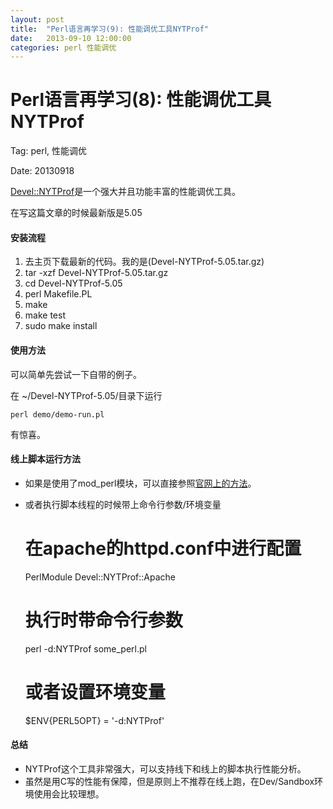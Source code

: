 ```yaml
---
layout: post
title:  "Perl语言再学习(9): 性能调优工具NYTProf"
date:   2013-09-10 12:00:00
categories: perl 性能调优
---
```



Perl语言再学习(8): 性能调优工具NYTProf 
======================================

Tag: perl, 性能调优

Date: 20130918

[Devel::NYTProf](#http://search.cpan.org/~timb/Devel-NYTProf-5.05/lib/Devel/NYTProf.pm)是一个强大并且功能丰富的性能调优工具。

在写这篇文章的时候最新版是5.05

#### 安装流程

1. 去主页下载最新的代码。我的是(Devel-NYTProf-5.05.tar.gz)
2. tar -xzf Devel-NYTProf-5.05.tar.gz
3. cd Devel-NYTProf-5.05
4. perl Makefile.PL
5. make
6. make test
7. sudo make install


#### 使用方法

可以简单先尝试一下自带的例子。

在 ~/Devel-NYTProf-5.05/目录下运行

	perl demo/demo-run.pl

有惊喜。

#### 线上脚本运行方法

* 如果是使用了mod_perl模块，可以直接参照[官网上的方法](#http://search.cpan.org/~timb/Devel-NYTProf-5.05/lib/Devel/NYTProf/Apache.pm)。
* 或者执行脚本线程的时候带上命令行参数/环境变量


	# 在apache的httpd.conf中进行配置
	PerlModule Devel::NYTProf::Apache

	# 执行时带命令行参数
	perl -d:NYTProf some_perl.pl
	# 或者设置环境变量
	$ENV{PERL5OPT} = '-d:NYTProf'

#### 总结

* NYTProf这个工具非常强大，可以支持线下和线上的脚本执行性能分析。
* 虽然是用C写的性能有保障，但是原则上不推荐在线上跑，在Dev/Sandbox环境使用会比较理想。


